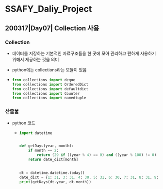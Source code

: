# SSAFY_Daliy_Project

## 200317|Day07| Collection 사용

### Collection

-   데이터를 저장하는 기본적인 자료구조들을 한 곳에 모아 관리하고 편하게 사용하기 위해서 제공하는 것을 의미

- python에는 collections라는 모듈이 있음

- ```python
  from collections import deque
  from collections import OrderedDict
  from collections import defaultdict
  from collections import Counter
  from collections import namedtuple
  ```

### 산출물

- python 코드

  - ```python
    import datetime
    
    
    def getDays(year, month):
        if month == 2:
            return (29 if ((year % 4) == 0) and ((year % 100) != 0) or ((year % 400 ) == 0) else 28)
        return date_dict[month]
        
    
    dt = datetime.datetime.today()
    date_dict = {1: 31, 3: 31, 4: 30, 5: 31, 6: 30, 7: 31, 8: 31, 9: 30, 10: 31, 11: 30, 12: 31}
    print(getDays(dt.year, dt.month))
    ```


